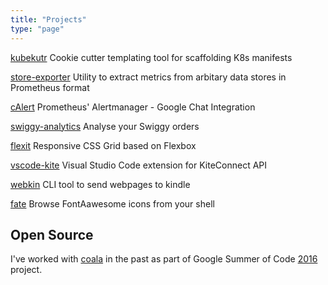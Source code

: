 ```yaml
---
title: "Projects"
type: "page"
---
```


[kubekutr](https://github.com/mr-karan/kubekutr/) Cookie cutter templating tool for scaffolding K8s manifests

[store-exporter](https://github.com/mr-karan/store-exporter/) Utility to extract metrics from arbitary data stores in Prometheus format

[cAlert](https://github.com/mr-karan/calert) Prometheus' Alertmanager - Google Chat Integration

[swiggy-analytics](https://github.com/mr-karan/swiggy-analytics) Analyse your Swiggy orders

[flexit](https://github.com/mr-karan/flexit) Responsive CSS Grid based on Flexbox

[vscode-kite](https://github.com/mr-karan/vscode-kite) Visual Studio Code extension for KiteConnect API

[webkin](https://github.com/mr-karan/webkin) CLI tool to send webpages to kindle

[fate](https://github.com/mr-karan/fate) Browse FontAawesome icons from your shell

## Open Source

I've worked with [coala](https://coala.org) in the past as part of Google Summer of Code [2016](https://summerofcode.withgoogle.com/archive/2016/projects/5563734458105856/) project.
